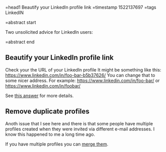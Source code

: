=head1 Beautify your LinkedIn profile link
=timestamp 1522137697
=tags LinkedIN

=abstract start

Two unsolicited advice for LinkedIn users:

=abstract end

<h2>Beautify your LinkedIn profile link</h2>

Check your the URL of your LinkedIn profile It might be something like this: https://www.linkedin.com/in/foo-bar-b5b37626/
You can change that to some nicer address. For example: https://www.linkedin.com/in/foo-bar/ or https://www.linkedin.com/in/foobar/ 

See <a href="https://www.linkedin.com/help/linkedin/answer/87">this answer</a> for more details.


<h2>Remove duplicate profiles</h2>

Anoth issue that I see here and there is that some people have multiple profiles created when they were invited via different e-mail addresses. I know this happened to me a long time ago.

If you have multiple profiles you can <a href="https://www.linkedin.com/help/linkedin/answer/1275">merge them</a>.

